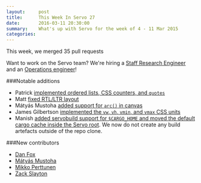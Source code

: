 ```yaml
---
layout:     post
title:      This Week In Servo 27
date:       2016-03-11 20:30:00
summary:    What's up with Servo for the week of 4 - 11 Mar 2015
categories:
---
```


This week, we merged 35 pull requests

Want to work on the Servo team? We're hiring a [Staff Research Engineer](https://careers.mozilla.org/en-US/position/ollA0fw0) and an [Operations engineer](https://careers.mozilla.org/en-US/position/oymA0fwe)!

###Notable additions
 - Patrick [implemented ordered lists, CSS counters, and `quotes`](https://github.com/servo/servo/pull/5160)
 - Matt [fixed RTL/LTR layout](https://github.com/servo/servo/pull/5143)
 - Mátyás Mustoha [added support for `arc()` in canvas](https://github.com/servo/servo/pull/5185)
 - James Gilbertson [implemented the `vw`, `vh`, `vmin`, and `vmax` CSS units](https://github.com/servo/servo/pull/5154)
 - Manish [added servobuild support for `$CARGO_HOME` and moved the default cargo cache inside the Servo root](https://github.com/servo/servo/pull/5168). We now do not create any build artefacts outside of the repo clone.

###New contributors

 - [Dan Fox](https://github.com/iamdanfox)
 - [Mátyás Mustoha](https://github.com/mmatyas)
 - [Mikko Perttunen](https://github.com/cyndis)
 - [Zack Slayton](https://github.com/zslayton)
